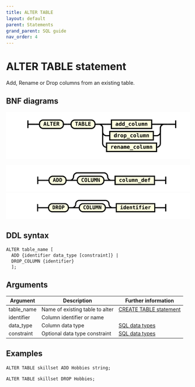```yaml
---
title: ALTER TABLE
layout: default
parent: Statements
grand_parent: SQL guide
nav_order: 4
---
```


# ALTER TABLE statement

Add, Rename or Drop columns from an existing table.

## BNF diagrams

<!---NOTE: alter_table_stmt.svg IS WRONG:
* It omits table_name
* RENAME is not yet implemented so needs to be removed (see below)
The statement in the DDL syntax is correct and I've tested it-->
![expr](/assets/images/sql-guide/alter_table_stmt.svg)

<!--RENAME generates an error:
"query error: internal error (/builds/molecula/featurebase/sql3/planner/opaltertable.go:112) column rename is unimplemented"
Once it's implemented:
1. add RENAME back into the BNF diagram
2. add the following SQL to the DDL syntax (between ADD and DROP) once it's implemented:

RENAME COLUMN {column_name to column_name } |

3. Create an equivalent BNF diagram
-->

![expr](/assets/images/sql-guide/add_column.svg)
![expr](/assets/images/sql-guide/drop_column.svg)

## DDL syntax

```
ALTER table_name [
  ADD {identifier data_type [constraint]} |
  DROP_COLUMN {identifier}
  ];
```

## Arguments

| Argument | Description | Further information |
|---|---|---|
| table_name | Name of existing table to alter | [CREATE TABLE statement](/docs/sql-guide/statements/statement-table-create) |
| identifier | Column identifier or name |
| data_type | Column data type | [SQL data types](/docs/sql-guide/data-types/data-types-home) |
| constraint | Optional data type constraint | [SQL data types](/docs/sql-guide/data-types/data-types-home) |

## Examples

```
ALTER TABLE skillset ADD Hobbies string;
```

```
ALTER TABLE skillset DROP Hobbies;
```
